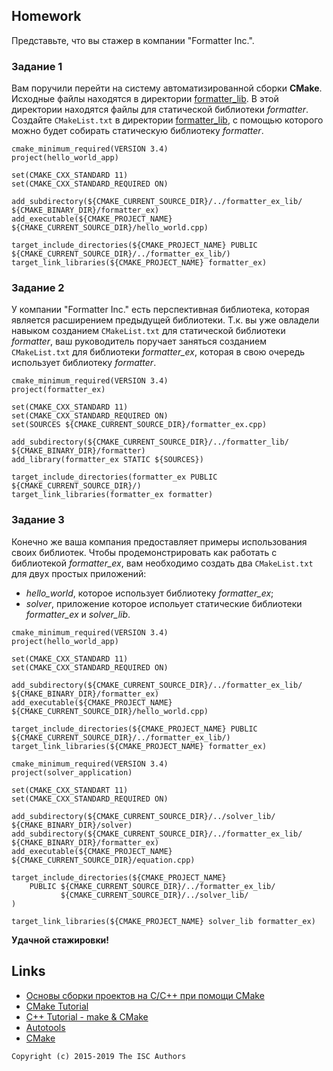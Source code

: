 ## Homework

Представьте, что вы стажер в компании "Formatter Inc.".
### Задание 1
Вам поручили перейти на систему автоматизированной сборки **CMake**.
Исходные файлы находятся в директории [formatter_lib](formatter_lib).
В этой директории находятся файлы для статической библиотеки *formatter*.
Создайте `CMakeList.txt` в директории [formatter_lib](formatter_lib),
с помощью которого можно будет собирать статическую библиотеку *formatter*.

```
cmake_minimum_required(VERSION 3.4)
project(hello_world_app)

set(CMAKE_CXX_STANDARD 11)
set(CMAKE_CXX_STANDARD_REQUIRED ON)

add_subdirectory(${CMAKE_CURRENT_SOURCE_DIR}/../formatter_ex_lib/ ${CMAKE_BINARY_DIR}/formatter_ex)
add_executable(${CMAKE_PROJECT_NAME} ${CMAKE_CURRENT_SOURCE_DIR}/hello_world.cpp)

target_include_directories(${CMAKE_PROJECT_NAME} PUBLIC ${CMAKE_CURRENT_SOURCE_DIR}/../formatter_ex_lib/)
target_link_libraries(${CMAKE_PROJECT_NAME} formatter_ex)
```

### Задание 2
У компании "Formatter Inc." есть перспективная библиотека,
которая является расширением предыдущей библиотеки. Т.к. вы уже овладели
навыком созданием `CMakeList.txt` для статической библиотеки *formatter*, ваш 
руководитель поручает заняться созданием `CMakeList.txt` для библиотеки 
*formatter_ex*, которая в свою очередь использует библиотеку *formatter*.

```
cmake_minimum_required(VERSION 3.4)
project(formatter_ex)

set(CMAKE_CXX_STANDARD 11)
set(CMAKE_CXX_STANDARD_REQUIRED ON)
set(SOURCES ${CMAKE_CURRENT_SOURCE_DIR}/formatter_ex.cpp)

add_subdirectory(${CMAKE_CURRENT_SOURCE_DIR}/../formatter_lib/ ${CMAKE_BINARY_DIR}/formatter)
add_library(formatter_ex STATIC ${SOURCES})

target_include_directories(formatter_ex PUBLIC ${CMAKE_CURRENT_SOURCE_DIR}/)
target_link_libraries(formatter_ex formatter)
```

### Задание 3
Конечно же ваша компания предоставляет примеры использования своих библиотек.
Чтобы продемонстрировать как работать с библиотекой *formatter_ex*,
вам необходимо создать два `CMakeList.txt` для двух простых приложений:
* *hello_world*, которое использует библиотеку *formatter_ex*;
* *solver*, приложение которое испольует статические библиотеки *formatter_ex* и *solver_lib*.

```
cmake_minimum_required(VERSION 3.4)
project(hello_world_app)

set(CMAKE_CXX_STANDARD 11)
set(CMAKE_CXX_STANDARD_REQUIRED ON)

add_subdirectory(${CMAKE_CURRENT_SOURCE_DIR}/../formatter_ex_lib/ ${CMAKE_BINARY_DIR}/formatter_ex)
add_executable(${CMAKE_PROJECT_NAME} ${CMAKE_CURRENT_SOURCE_DIR}/hello_world.cpp)

target_include_directories(${CMAKE_PROJECT_NAME} PUBLIC ${CMAKE_CURRENT_SOURCE_DIR}/../formatter_ex_lib/)
target_link_libraries(${CMAKE_PROJECT_NAME} formatter_ex)

cmake_minimum_required(VERSION 3.4)
project(solver_application)

set(CMAKE_CXX_STANDART 11)
set(CMAKE_CXX_STANDARD_REQUIRED ON)

add_subdirectory(${CMAKE_CURRENT_SOURCE_DIR}/../solver_lib/ ${CMAKE_BINARY_DIR}/solver)
add_subdirectory(${CMAKE_CURRENT_SOURCE_DIR}/../formatter_ex_lib/ ${CMAKE_BINARY_DIR}/formatter_ex)
add_executable(${CMAKE_PROJECT_NAME} ${CMAKE_CURRENT_SOURCE_DIR}/equation.cpp)

target_include_directories(${CMAKE_PROJECT_NAME}
    PUBLIC ${CMAKE_CURRENT_SOURCE_DIR}/../formatter_ex_lib/
           ${CMAKE_CURRENT_SOURCE_DIR}/../solver_lib/
)

target_link_libraries(${CMAKE_PROJECT_NAME} solver_lib formatter_ex)
```

**Удачной стажировки!**

## Links
- [Основы сборки проектов на С/C++ при помощи CMake](https://eax.me/cmake/)
- [CMake Tutorial](http://neerc.ifmo.ru/wiki/index.php?title=CMake_Tutorial)
- [C++ Tutorial - make & CMake](https://www.bogotobogo.com/cplusplus/make.php)
- [Autotools](http://www.gnu.org/software/automake/manual/html_node/Autotools-Introduction.html)
- [CMake](https://cgold.readthedocs.io/en/latest/index.html)

```
Copyright (c) 2015-2019 The ISC Authors
```
